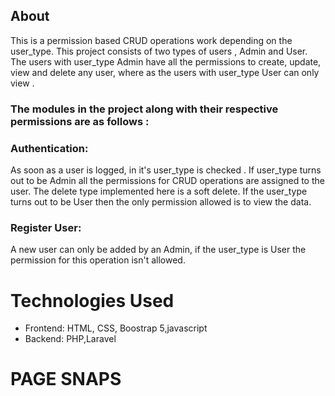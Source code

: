 ## About
<p>This is a permission based CRUD operations work depending on the user_type. This project consists of two types of users , Admin and User. The users with user_type Admin have all the permissions to create, update, view and delete any user, where as the users with user_type User can only view . </p>

### The modules in the project along with their respective permissions are as follows :
### Authentication:
As soon as a user is logged, in it's user_type is checked . If user_type turns out to be Admin all the permissions for CRUD operations are  assigned to the user. The delete type implemented here is a soft delete. If the user_type turns out to be User then the only permission allowed is to view the data.

### Register User:
A new user can only be added by an Admin, if the user_type is User the permission for this operation isn't allowed. 

# Technologies Used
* Frontend: HTML, CSS, Boostrap 5,javascript
* Backend: PHP,Laravel
# PAGE SNAPS

